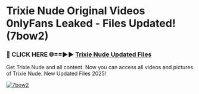 # Trixie Nude Original Videos 0nlyFans Leaked - Files Updated! (7bow2)

<h3>🔴 CLICK HERE 🌐==►► <a href="https://tinyurl.com/52m3yx9h" rel="nofollow">Trixie Nude Updated Files</a></h3>

Get Trixie Nude and all content. Now you can access all videos and pictures of Trixie Nude. New Updated Files 2025!

[![7bow2](https://i.imgur.com/TnHtlc8.gif)](https://tinyurl.com/52m3yx9h)
